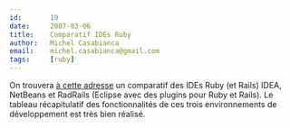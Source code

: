 ```yaml
---
id:       19
date:     2007-03-06
title:    Comparatif IDEs Ruby
author:   Michel Casabianca
email:    michel.casabianca@gmail.com
tags:     [ruby]
---
```


On trouvera [à cette adresse](http://tnlessone.wordpress.com/2007/02/28/ruby-rails-ide-comparison-idea-netbeans-radrails/) un comparatif des IDEs Ruby (et Rails) IDEA, NetBeans et RadRails (Eclipse avec des plugins pour Ruby et Rails). Le tableau récapitulatif des fonctionnalités de ces trois environnements de développement est très bien réalisé.

